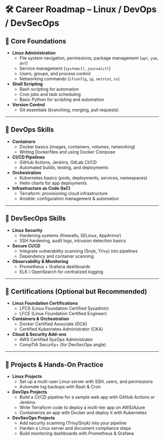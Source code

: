 # 🛠️ Career Roadmap – Linux / DevOps / DevSecOps  

## 🔹 Core Foundations  
- **Linux Administration**  
  - File system navigation, permissions, package management (`apt`, `yum`, `dnf`)  
  - Service management (`systemctl`, `journalctl`)  
  - Users, groups, and process control  
  - Networking commands (`ifconfig`, `ip`, `netstat`, `ss`)  
- **Shell Scripting**  
  - Bash scripting for automation  
  - Cron jobs and task scheduling  
  - Basic Python for scripting and automation  
- **Version Control**  
  - Git essentials (branching, merging, pull requests)  

---

## 🔹 DevOps Skills  
- **Containers**  
  - Docker basics (images, containers, volumes, networking)  
  - Writing Dockerfiles and using Docker Compose  
- **CI/CD Pipelines**  
  - GitHub Actions, Jenkins, GitLab CI/CD  
  - Automated builds, testing, and deployments  
- **Orchestration**  
  - Kubernetes basics (pods, deployments, services, namespaces)  
  - Helm charts for app deployments  
- **Infrastructure as Code (IaC)**  
  - Terraform: provisioning cloud infrastructure  
  - Ansible: configuration management & automation  

---

## 🔹 DevSecOps Skills  
- **Linux Security**  
  - Hardening systems (firewalls, SELinux, AppArmor)  
  - SSH hardening, audit logs, intrusion detection basics  
- **Secure CI/CD**  
  - Integrate vulnerability scanning (Snyk, Trivy) into pipelines  
  - Dependency and container scanning  
- **Observability & Monitoring**  
  - Prometheus + Grafana dashboards  
  - ELK / OpenSearch for centralized logging  

---

## 🔹 Certifications (Optional but Recommended)  
- **Linux Foundation Certifications**  
  - LFCS (Linux Foundation Certified Sysadmin)  
  - LFCE (Linux Foundation Certified Engineer)  
- **Containers & Orchestration**  
  - Docker Certified Associate (DCA)  
  - Certified Kubernetes Administrator (CKA)  
- **Cloud & Security Add-ons**  
  - AWS Certified SysOps Administrator  
  - CompTIA Security+ (for DevSecOps angle)  

---

## 🔹 Projects & Hands-On Practice  
- **Linux Projects**  
  - Set up a multi-user Linux server with SSH, users, and permissions  
  - Automate log backups with Bash & Cron  
- **DevOps Projects**  
  - Build a CI/CD pipeline for a sample web app with GitHub Actions or Jenkins  
  - Write Terraform code to deploy a multi-tier app on AWS/Azure  
  - Containerize an app with Docker and deploy it with Kubernetes  
- **DevSecOps Projects**  
  - Add security scanning (Trivy/Snyk) into your pipeline  
  - Harden a Linux server and document compliance steps  
  - Build monitoring dashboards with Prometheus & Grafana  
